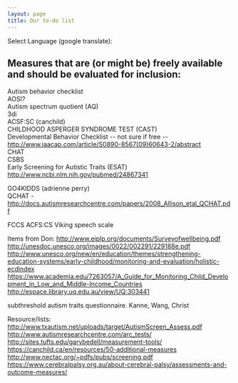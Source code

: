 ```yaml
---
layout: page  
title: Our to-do list  
---
```


Select Language (google translate):  

<div id="google_translate_element"></div><script type="text/javascript">
function googleTranslateElementInit() {
  new google.translate.TranslateElement({pageLanguage: 'en', layout: google.translate.TranslateElement.InlineLayout.SIMPLE, gaTrack: true, gaId: 'UA-64320648-1'}, 'google_translate_element');
}
</script><script type="text/javascript" src="//translate.google.com/translate_a/element.js?cb=googleTranslateElementInit"></script>  

## Measures that are (or might be) freely available and should be evaluated for inclusion: ##

Autism behavior checklist  
AOSI?  
Autism spectrum quotient (AQ)  
3di  
ACSF:SC (canchild)  
CHILDHOOD ASPERGER SYNDROME TEST (CAST)  
Developmental Behavior Checklist -- not sure if free -- http://www.jaacap.com/article/S0890-8567(09)60643-2/abstract  
CHAT  
CSBS  
Early Screening for Autistic Traits (ESAT) http://www.ncbi.nlm.nih.gov/pubmed/24867341

GO4KIDDS (adrienne perry)  
QCHAT - http://docs.autismresearchcentre.com/papers/2008_Allison_etal_QCHAT.pdf

FCCS
ACFS:CS 
Viking speech scale

Items from Don:
http://www.eiplp.org/documents/Surveyofwellbeing.pdf
http://unesdoc.unesco.org/images/0022/002291/229188e.pdf 
http://www.unesco.org/new/en/education/themes/strengthening-education-systems/early-childhood/monitoring-and-evaluation/holistic-ecdindex 
https://www.academia.edu/7263057/A_Guide_for_Monitoring_Child_Development_in_Low_and_Middle-Income_Countries
http://espace.library.uq.edu.au/view/UQ:303441

subthreshold autism traits questionnaire. Kanne, Wang, Christ

Resource/lists:
http://www.txautism.net/uploads/target/AutismScreen_Assess.pdf
http://www.autismresearchcentre.com/arc_tests/
http://sites.tufts.edu/garybedell/measurement-tools/
https://canchild.ca/en/resources/50-additional-measures
http://www.nectac.org/~pdfs/pubs/screening.pdf
https://www.cerebralpalsy.org.au/about-cerebral-palsy/assessments-and-outcome-measures/
